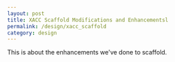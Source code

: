 ```yaml
---
layout: post
title: XACC Scaffold Modifications and Enhancementsl
permalink: /design/xacc_scaffold
category: design
---
```


This is about the enhancements we've done to scaffold. 
